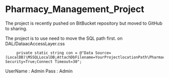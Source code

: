 # Pharmacy_Management_Project

The project is recently pushed on BitBucket repository but moved to GitHub to sharing.

The project is to use need to move the SQL path first.
on DAL/DataacAccessLayer.css

      
         private static string con = @"Data Source=(LocalDB)\MSSQLLocalDB;AttachDbFilename=YourProjectlocationPath\Pharmacy_Management\Pharmacy_Management\Pharmacy.mdf;Integrated Security=True;Connect Timeout=30";

UserName : Admin
Pass : Admin
